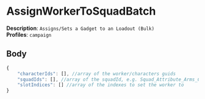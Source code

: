 # AssignWorkerToSquadBatch

**Description**: `Assigns/Sets a Gadget to an Loadout (Bulk)` \
**Profiles**: `campaign`

## Body
```js
{
    "characterIds": [], //array of the worker/characters guids
    "squadIds": [], //array of the squadId, e.g. Squad_Attribute_Arms_CloseAssaultSquad
    "slotIndices": [] //array of the indexes to set the worker to
}
```
